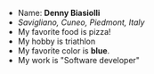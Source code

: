 - Name: **Denny Biasiolli**
- *Savigliano, Cuneo, Piedmont, Italy*
- My favorite food is pizza!
- My hobby is triathlon
- My favorite color is **blue**.
- My work is "Software developer"